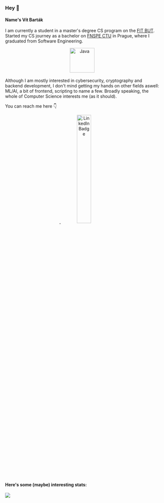 ### Hey 👋
#### Name's Vít Barták 
I am currently a student in a master's degree CS program on the [FIT BUT](https://www.fit.vut.cz/.en). Started my CS journey as a bachelor on [FNSPE CTU](https://www.fjfi.cvut.cz/en/) in Prague, where I graduated from Software Engineering.

 <div id="header" align="center"> <img src="https://media2.giphy.com/media/m2a5QUIXNy38EXHPeA/giphy.gif?cid=790b76112d4f6b81efd344e66f07cd0b942aa824f7397723&rid=giphy.gif&ct=g" title="Meltdown" alt="Java" width="80" height="80"/>&nbsp; </div>

Although I am mostly interested in cybersecurity, cryptography and backend development, I don't mind getting my hands on other fields aswell: ML/AI, a bit of frontend, scripting to name a few. Broadly speaking, the whole of Computer Science interests me (as it should).

You can reach me here :point_down:<div align="center">&nbsp;<a href="www.linkedin.com/in/bartak-v">
    <img style="height:30%" src="https://img.shields.io/badge/LinkedIn-blue?style=for-the-badge&logo=linkedin&logoColor=white" alt="LinkedIn Badge"/>
 </a> </div>
#### Here's some (maybe) interesting stats:
![](http://github-profile-summary-cards.vercel.app/api/cards/profile-details?username=bartak-v&theme=dracula) 
<!--
**bartak-v/bartak-v** is a ✨ _special_ ✨ repository because its `README.md` (this file) appears on your GitHub profile.

Here are some ideas to get you started:

- 🔭 I’m currently working on ...
- 🌱 I’m currently learning ...
- 👯 I’m looking to collaborate on ...
- 🤔 I’m looking for help with ...
- 💬 Ask me about ...
- 📫 How to reach me: ...
- 😄 Pronouns: ...
- ⚡ Fun fact: ...
-->
